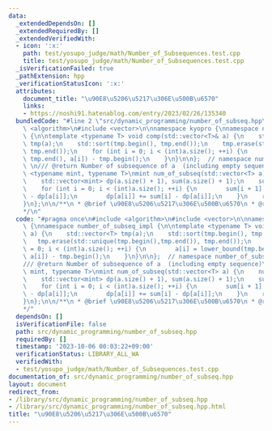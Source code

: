 ```yaml
---
data:
  _extendedDependsOn: []
  _extendedRequiredBy: []
  _extendedVerifiedWith:
  - icon: ':x:'
    path: test/yosupo_judge/math/Number_of_Subsequences.test.cpp
    title: test/yosupo_judge/math/Number_of_Subsequences.test.cpp
  _isVerificationFailed: true
  _pathExtension: hpp
  _verificationStatusIcon: ':x:'
  attributes:
    document_title: "\u90E8\u5206\u5217\u306E\u500B\u6570"
    links:
    - https://noshi91.hatenablog.com/entry/2023/02/26/135340
  bundledCode: "#line 2 \"src/dynamic_programming/number_of_subseq.hpp\"\n#include\
    \ <algorithm>\n#include <vector>\n\nnamespace kyopro {\nnamespace number_of_subseq_impl\
    \ {\n\ntemplate <typename T> void comp(std::vector<T>& a) {\n    std::vector<T>\
    \ tmp(a);\n    std::sort(tmp.begin(), tmp.end());\n    tmp.erase(std::unique(tmp.begin(),tmp.end()),\
    \ tmp.end());\n    for (int i = 0; i < (int)a.size(); ++i) {\n        a[i] = lower_bound(tmp.begin(),\
    \ tmp.end(), a[i]) - tmp.begin();\n    }\n}\n\n};  // namespace number_of_subseq_impl\n\
    \ \n/// @return Number of subsequence of a  (including empty sequence)\ntemplate\
    \ <typename mint, typename T>\nmint num_of_subseq(std::vector<T> a) {\n    number_of_subseq_impl::comp(a);\n\
    \    std::vector<mint> dp(a.size() + 1), sum(a.size() + 1);\n    sum[0] = mint(1);\n\
    \    for (int i = 0; i < (int)a.size(); ++i) {\n        sum[i + 1] = 2 * sum[i]\
    \ - dp[a[i]];\n        dp[a[i]] += sum[i] - dp[a[i]];\n    }\n    return sum[a.size()];\n\
    }\n};\n\n/**\n * @brief \u90E8\u5206\u5217\u306E\u500B\u6570\n * @reference https://noshi91.hatenablog.com/entry/2023/02/26/135340\n\
    */\n"
  code: "#pragma once\n#include <algorithm>\n#include <vector>\n\nnamespace kyopro\
    \ {\nnamespace number_of_subseq_impl {\n\ntemplate <typename T> void comp(std::vector<T>&\
    \ a) {\n    std::vector<T> tmp(a);\n    std::sort(tmp.begin(), tmp.end());\n \
    \   tmp.erase(std::unique(tmp.begin(),tmp.end()), tmp.end());\n    for (int i\
    \ = 0; i < (int)a.size(); ++i) {\n        a[i] = lower_bound(tmp.begin(), tmp.end(),\
    \ a[i]) - tmp.begin();\n    }\n}\n\n};  // namespace number_of_subseq_impl\n \n\
    /// @return Number of subsequence of a  (including empty sequence)\ntemplate <typename\
    \ mint, typename T>\nmint num_of_subseq(std::vector<T> a) {\n    number_of_subseq_impl::comp(a);\n\
    \    std::vector<mint> dp(a.size() + 1), sum(a.size() + 1);\n    sum[0] = mint(1);\n\
    \    for (int i = 0; i < (int)a.size(); ++i) {\n        sum[i + 1] = 2 * sum[i]\
    \ - dp[a[i]];\n        dp[a[i]] += sum[i] - dp[a[i]];\n    }\n    return sum[a.size()];\n\
    }\n};\n\n/**\n * @brief \u90E8\u5206\u5217\u306E\u500B\u6570\n * @reference https://noshi91.hatenablog.com/entry/2023/02/26/135340\n\
    */"
  dependsOn: []
  isVerificationFile: false
  path: src/dynamic_programming/number_of_subseq.hpp
  requiredBy: []
  timestamp: '2023-10-06 00:03:22+09:00'
  verificationStatus: LIBRARY_ALL_WA
  verifiedWith:
  - test/yosupo_judge/math/Number_of_Subsequences.test.cpp
documentation_of: src/dynamic_programming/number_of_subseq.hpp
layout: document
redirect_from:
- /library/src/dynamic_programming/number_of_subseq.hpp
- /library/src/dynamic_programming/number_of_subseq.hpp.html
title: "\u90E8\u5206\u5217\u306E\u500B\u6570"
---
```

